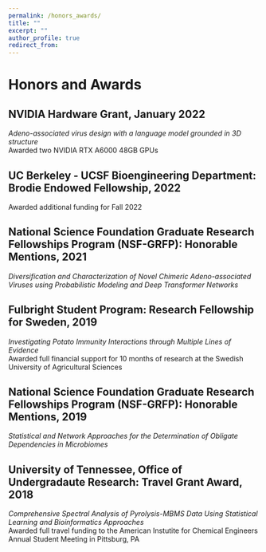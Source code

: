 ```yaml
---
permalink: /honors_awards/
title: ""
excerpt: ""
author_profile: true
redirect_from: 
---
```

# Honors and Awards
## NVIDIA Hardware Grant, January 2022
*Adeno-associated virus design with a language model grounded in 3D structure*  
Awarded two NVIDIA RTX A6000 48GB GPUs

## UC Berkeley - UCSF Bioengineering Department: Brodie Endowed Fellowship, 2022
Awarded additional funding for Fall 2022  

## National Science Foundation Graduate Research Fellowships Program (NSF-GRFP): Honorable Mentions, 2021
*Diversification and Characterization of Novel Chimeric Adeno-associated Viruses using Probabilistic Modeling and Deep Transformer Networks*  

## Fulbright Student Program: Research Fellowship for Sweden, 2019
*Investigating Potato Immunity Interactions through Multiple Lines of Evidence*  
Awarded full financial support for 10 months of research at the Swedish University of Agricultural Sciences

## National Science Foundation Graduate Research Fellowships Program (NSF-GRFP): Honorable Mentions, 2019
*Statistical and Network Approaches for the Determination of Obligate Dependencies in Microbiomes*  

## University of Tennessee, Office of Undergradaute Research: Travel Grant Award, 2018
*Comprehensive Spectral Analysis of Pyrolysis-MBMS Data Using Statistical Learning and Bioinformatics Approaches*  
Awarded full travel funding to the American Instutite for Chemical Engineers Annual Student Meeting in Pittsburg, PA